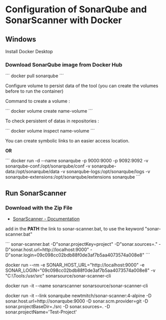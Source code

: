 # Configuration of SonarQube and SonarScanner with Docker

## Windows

Install Docker Desktop

### Download SonarQube image from Docker Hub

´´´
docker pull sonarqube
´´´

Configure volume to persist data of the tool (you can create the volumes before to run the container)

Command to create a volume :

´´´
docker volume create name-volume
´´´

To check persistent of datas in repositories :

´´´
docker volume inspect name-volume
´´´

You can create symbolic links to an easier access location.

**OR**

´´´
docker run -d 
    --name sonarqube 
    -p 9000:9000 
    -p 9092:9092 
    -v sonarqube-conf:/opt/sonarqube/conf 
    -v sonarqube-data:/opt/sonarqube/data 
    -v sonarqube-logs:/opt/sonarqube/logs 
    -v sonarqube-extensions:/opt/sonarqube/extensions 
    sonarqube
´´´
## Run SonarScanner 

### Download with the Zip File

* [SonarScanner - Documentation](https://docs.sonarqube.org/latest/analysis/scan/sonarscanner/)

add in the **PATH** the link to sonar-scanner.bat, to use the keyword "sonar-scanner.bat"

´´´
sonar-scanner.bat -D"sonar.projectKey=project" -D"sonar.sources=." -D"sonar.host.url=http://localhost:9000" -D"sonar.login=09c098cc02bdb88f0de3af7b5aa4073574a008e8"
´´´

docker run --rm -e SONAR_HOST_URL="http://localhost:9000" -e SONAR_LOGIN="09c098cc02bdb88f0de3af7b5aa4073574a008e8" -v "C:\Tools:/usr/src" sonarsource/sonar-scanner-cli

docker run -it --name sonarscanner sonarsource/sonar-scanner-cli

docker run -it --link sonarqube newtmitch/sonar-scanner:4-alpine -D sonar.host.url=http://sonarqube:9000 -D sonar.scm.provider=git -D sonar.projectBaseDir=./src -D sonar.sources=. -D sonar.projectName='Test-Project'